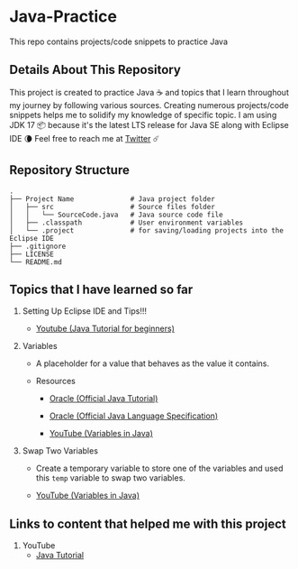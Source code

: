 # Java-Practice
This repo contains projects/code snippets to practice Java



## Details About This Repository

This project is created to practice Java :coffee: and topics that I learn throughout my journey by following various sources. Creating numerous projects/code snippets helps me to solidify my knowledge of specific topic. I am using JDK 17 :package: because it's the latest LTS release for Java SE along with Eclipse IDE :waning_crescent_moon: Feel free to reach me at [Twitter](https://twitter.com/hmjatt/) :comet:




## Repository Structure

    .
    ├── Project Name              # Java project folder
    │   ├── src                   # Source files folder
    │   │   └── SourceCode.java   # Java source code file
    │   ├── .classpath            # User environment variables
    │   └── .project              # for saving/loading projects into the Eclipse IDE
    ├── .gitignore
    ├── LICENSE
    └── README.md



## Topics that I have learned so far

1. Setting Up Eclipse IDE and Tips!!!

	- [Youtube (Java Tutorial for beginners)](https://www.youtube.com/watch?v=NBIUbTddde4&list=PLZPZq0r_RZOMhCAyywfnYLlrjiVOkdAI1&index=1)


2. Variables

	- A placeholder for a value that behaves as the value it contains.

	- Resources
		- [Oracle (Official Java Tutorial)](https://docs.oracle.com/javase/tutorial/java/nutsandbolts/variables.html)

		- [Oracle (Official Java Language Specification)](https://docs.oracle.com/javase/specs/jls/se17/html/jls-4.html)

		- [YouTube (Variables in Java)](https://www.youtube.com/watch?v=so1iUWaLmKA&list=PLZPZq0r_RZOMhCAyywfnYLlrjiVOkdAI1&index=2)


3. Swap Two Variables
	- Create a temporary variable to store one of the variables and used this `temp` variable to swap two variables.

	- [YouTube (Variables in Java)](https://www.youtube.com/watch?v=G0mFJUFMzjs&list=PLZPZq0r_RZOMhCAyywfnYLlrjiVOkdAI1&index=3)




## Links to content that helped me with this project

1. YouTube
	- [Java Tutorial](https://www.youtube.com/watch?v=NBIUbTddde4&list=PLZPZq0r_RZOMhCAyywfnYLlrjiVOkdAI1&index=1)
